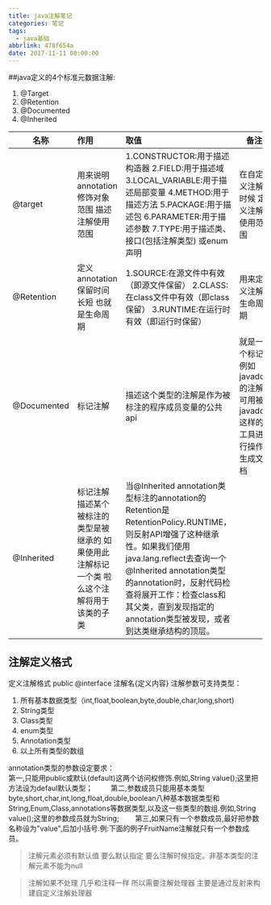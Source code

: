 ```yaml
---
title: java注解笔记
categories: 笔记
tags:
  - java基础
abbrlink: 478f654a
date: 2017-11-11 00:00:00
---
```


##java定义的4个标准元数据注解:
1. @Target
2. @Retention
3. @Documented
4. @Inherited

|名称 | 作用 | 取值 | 备注|
|---------|:------|:-------|------|
|@target | 用来说明annotation修饰对象范围 描述注解使用范围| 1.CONSTRUCTOR:用于描述构造器 2.FIELD:用于描述域 3.LOCAL_VARIABLE:用于描述局部变量 4.METHOD:用于描述方法 5.PACKAGE:用于描述包 6.PARAMETER:用于描述参数 7.TYPE:用于描述类、接口(包括注解类型) 或enum声明|在自定义注解时候 定义注解使用范围|
|@Retention|定义annotation保留时间长短 也就是生命周期|1.SOURCE:在源文件中有效（即源文件保留）  2.CLASS:在class文件中有效（即class保留） 3.RUNTIME:在运行时有效（即运行时保留）|用来定义注解生命周期|
|@Documented|标记注解| 描述这个类型的注解是作为被标注的程序成员变量的公共api|就是一个标记 例如javadoc的注解 可用被javadoc这样的工具进行操作生成文档|
|@Inherited|标记注解 描述某个被标注的类型是被继承的 如果使用此注解标记一个类 啦么这个注解将用于该类的子类|当@Inherited annotation类型标注的annotation的Retention是RetentionPolicy.RUNTIME，则反射API增强了这种继承性。如果我们使用java.lang.reflect去查询一个@Inherited annotation类型的annotation时，反射代码检查将展开工作：检查class和其父类，直到发现指定的annotation类型被发现，或者到达类继承结构的顶层。|

## 注解定义格式
定义注解格式 public @interface 注解名{定义内容}
注解参数可支持类型：
1. 所有基本数据类型（int,float,boolean,byte,double,char,long,short)
2. String类型
3. Class类型
4. enum类型
5. Annotation类型
6. 以上所有类型的数组

annotation类型的参数设定要求：    
第一,只能用public或默认(default)这两个访问权修饰.例如,String value();这里把方法设为defaul默认类型；　 　
第二,参数成员只能用基本类型byte,short,char,int,long,float,double,boolean八种基本数据类型和 String,Enum,Class,annotations等数据类型,以及这一些类型的数组.例如,String value();这里的参数成员就为String;　　
第三,如果只有一个参数成员,最好把参数名称设为"value",后加小括号.例:下面的例子FruitName注解就只有一个参数成员。


> 注解元素必须有默认值 要么默认指定 要么注解时候指定。非基本类型的注解元素不能为null


> 注解如果不处理 几乎和注释一样 所以需要注解处理器
主要是通过反射来构建自定义注解处理器

